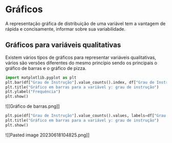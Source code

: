 # Gráficos

A representação gráfica de distribuição de uma variável tem a vantagem de rápida e concisamente, informar sobre sua variabilidade.

## Gráficos para variáveis qualitativas

Existem vários tipos de gráficos para representar variáveis qualitativas, vários são versões diferentes do mesmo princípio sendo os principais o gráfico de barras e o gráfico de pizza.

```python
import matplotlib.pyplot as plt
plt.bar(df["Grau de Instrução"].value_counts().index, df["Grau de Instrução"].value_counts().values)
plt.title("Gráfico em barras para a variável y: grau de instrução")
plt.ylabel("Frequência")
plt.show()
```

![[Gráfico de barras.png]]

```python
plt.pie(df["Grau de Instrução"].value_counts().values, labels=df["Grau de Instrução"].value_counts().index, autopct='%1.1f%%')
plt.title("Gráfico em barras para a variável y: grau de instrução")
plt.show()
```

![[Pasted image 20230618104825.png]]

